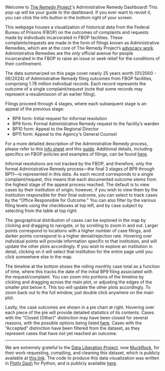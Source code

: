 Welcome to [The Remedy Project](https://theremedyproj.org)'s Administrative Remedy Dashboard! This pop-up will be your guide to the dashboard. If you ever want to revisit it, you can click the info button in the bottom right of your screen.

This webpage houses a visualization of historical data from the Federal Bureau of Prisons (FBOP) on the outcomes of complaints and requests made by individuals incarcerated in FBOP facilities. These complaints/requests are made in the form of filings known as Administrative Remedies, which are at the core of The Remedy Project’s [advocacy work](https://www.theremedyproj.org/our-impact). Administrative Remedies are the *only* official avenue for people incarcerated in the FBOP to raise an issue or seek relief for the conditions of their confinement.

The data summarized on this page cover nearly 25 years worth (01/2000 - 06/2024) of Administrative Remedy filing outcomes from FBOP facilities, comprising 1.78 million individual records. Each record represents the outcome of a single complaint/request (note that some records may represent a resubmission of an earlier filing).

Filings proceed through 4 stages, where each subsequent stage is an appeal of the previous stage:
*   BP8 form: Initial request for informal resolution
*   BP9 form: Formal Administrative Remedy request to the facility’s warden
*   BP10 form: Appeal to the Regional Director
*   BP11 form: Appeal to the Agency's General Counsel

For a more detailed description of the Administrative Remedy process, please refer to this [info sheet](https://cic.dc.gov/sites/default/files/dc/sites/cic/page_content/attachments/BOP%20Administrative%20Remedies%2011.15.17%20REVISED.pdf) and this [guide](https://www.washlaw.org/pdf/BOP_Grievance_Guide.pdf). Additional details, including specifics on FBOP policies and examples of filings, can be found [here](https://www.law.umich.edu/facultyhome/margoschlanger/Pages/PrisonGrievanceProceduresandSamples.aspx).

Informal resolutions are not tracked by the FBOP, and therefore, only the formal Administrative Remedy process—the final 3 stages of BP9 through BP11—is represented in this data. As each record corresponds to a single complaint/request, this means that each documented outcome stems from the highest stage of the appeal process reached. The default is to view cases by their institution of origin; however, if you wish to view them by the institution responsible for their final outcome, you can select to track cases by the “Office Responsible for Outcome.” You can also filter by the various filing levels using the checkboxes at top left, and by case subject by selecting from the table at top right.

The geographical distribution of cases can be explored in the map by clicking and dragging to navigate, or by scrolling to zoom in and out. Larger points correspond to locations with a higher number of case filings, and darker points correspond to a higher denial/rejection rate. Hovering over individual points will provide information specific to that institution, and will update the other plots accordingly. If you wish to explore an institution in detail, clicking on it will select that institution for the entire page until you click somewhere else in the map.

The timeline at the bottom shows the rolling monthly case total as a function of time, where this tracks the date of the initial BP9 filing associated with the request/complaint. You can zoom into portions of the timeline by clicking and dragging across the main plot, or adjusting the edges of the smaller plot below it. This too will update the other plots accordingly. To zoom back out to the full window, just double click anywhere on the main plot.

Lastly, the case outcomes are shown in a pie chart at right. Hovering over each piece of the pie will provide detailed statistics of its contents. Cases with the “Closed (Other)” distinction may have been closed for several reasons, with the possible options being listed [here](https://docs.google.com/document/d/1vTuyUFNqS9tex4_s4PgmhF8RTvTb-uFMN5ElDjjVHTM/edit?tab=t.0#heading=h.m9dnvmnc5wti). Cases with the “Accepted” distinction have been filtered from the dataset, as they represent cases that have not yet reached an outcome.

______

We are extremely grateful to the [Data Liberation Project](https://www.data-liberation-project.org/), now [MuckRock](https://www.muckrock.com/), for their work requesting, compiling, and cleaning this dataset, which is publicly available at [this link](https://www.data-liberation-project.org/datasets/federal-inmate-complaints/). The code to produce this data visualization was written in [Plotly Dash](https://dash.plotly.com/) for Python, and is publicly available [here](https://github.com/The-Remedy-Project/data_dashboard).
